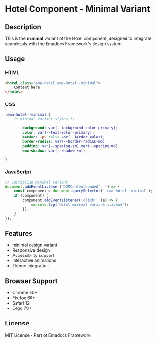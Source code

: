 # Hotel Component - Minimal Variant

## Description
This is the **minimal** variant of the Hotel component, designed to integrate seamlessly with the Emadocs Framework's design system.

## Usage

### HTML
```html
<hotel class="ema-hotel ema-hotel--minimal">
    Content here
</hotel>
```

### CSS
```css
.ema-hotel--minimal {
    /* minimal variant styles */
    
        background: var(--background-color-primary);
        color: var(--text-color-primary);
        border: 1px solid var(--border-color);
        border-radius: var(--border-radius-md);
        padding: var(--spacing-sm) var(--spacing-md);
        box-shadow: var(--shadow-sm);
    
}
```

### JavaScript
```javascript
// Initialize minimal variant
document.addEventListener('DOMContentLoaded', () => {
    const component = document.querySelector('.ema-hotel--minimal');
    if (component) {
        component.addEventListener('click', (e) => {
            console.log('Hotel minimal variant clicked');
        });
    }
});
```

## Features
- minimal design variant
- Responsive design
- Accessibility support
- Interactive animations
- Theme integration

## Browser Support
- Chrome 60+
- Firefox 60+
- Safari 12+
- Edge 79+

## License
MIT License - Part of Emadocs Framework
